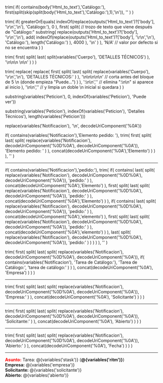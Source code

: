 trim(
    if(
        contains(body('Html_to_text'),'Catálogo:'),
        first(split(skip(split(body('Html_to_text'),'Catálogo:'),1),'\n')),
        ''
    )
)


trim(
  if(
    greaterOrEquals(
      indexOf(replace(outputs('Html_to_text')?['body'], '\r\n','\n'), 'Catálogo:'),
      0
    ),
    first(
      split(
        // trozo de texto que viene después de "Catálogo:"
        substring(
          replace(outputs('Html_to_text')?['body'], '\r\n','\n'),
          add(
            indexOf(replace(outputs('Html_to_text')?['body'], '\r\n','\n'), 'Catálogo:'),
            length('Catálogo:')
          ),
          4000
        ),
        '\n'
      )
    ),
    'N/A'   // valor por defecto si no se encuentra
  )
)

trim(
  first(
    split(
      last(
        split(variables('Cuerpo'), 'DETALLES TÉCNICOS')
      ),
      '\n\n\n \n\n'
    )
  )
)




trim(
  replace(
    replace(
      first(
        split(
          last(
            split(
              replace(variables('Cuerpo'), '\r\n','\n'),
              'DETALLES TÉCNICOS:'
            )
          ),
          '\n\n\n\n\n'           // corta antes del bloque de 5 \n (donde empieza "Puede...")
        )
      ),
      ':\n\n',''                  // elimina ":\n\n" si aparece al inicio
    ),
    '\n\n',''                     // y limpia un doble \n inicial si quedara
  )
)

substring(variables('Peticion'), 0, indexOf(variables('Peticion'), 'Puede ver'))

substring(variables('Peticion'), indexOf(variables('Peticion'), 'Detalles Técnicos'), length(variables('Peticion')))

replace(variables('Notificacion'), '\n', decodeUriComponent('%0A'))

if(
  contains(variables('Notificacion'),'Elemento pedido: '),
  trim(
    first(
      split(
        last(
          split(
            replace(variables('Notificacion'), decodeUriComponent('%0D%0A'), decodeUriComponent('%0A')),
            'Elemento pedido: '
          )
        ),
        concat(decodeUriComponent('%0A'),'Elemento')
      )
    )
  ),
  ''
)

---

if(
  contains(variables('Notificacion'),'pedido:'),
  trim(
    if(
      contains(
        last(
          split(
            replace(variables('Notificacion'), decodeUriComponent('%0D%0A'), decodeUriComponent('%0A')),
            'pedido:'
          )
        ),
        concat(decodeUriComponent('%0A'),'Elemento')
      ),
      first(
        split(
          last(
            split(
              replace(variables('Notificacion'), decodeUriComponent('%0D%0A'), decodeUriComponent('%0A')),
              'pedido:'
            )
          ),
          concat(decodeUriComponent('%0A'),'Elemento')
        )
      ),
      if(
        contains(
          last(
            split(
              replace(variables('Notificacion'), decodeUriComponent('%0D%0A'), decodeUriComponent('%0A')),
              'pedido:'
            )
          ),
          concat(decodeUriComponent('%0A'),'elemento')
        ),
        first(
          split(
            last(
              split(
                replace(variables('Notificacion'), decodeUriComponent('%0D%0A'), decodeUriComponent('%0A')),
                'pedido:'
              )
            ),
            concat(decodeUriComponent('%0A'),'elemento')
          )
        ),
        last(
          split(
            replace(variables('Notificacion'), decodeUriComponent('%0D%0A'), decodeUriComponent('%0A')),
            'pedido:'
          )
        )
      )
    )
  ),
  ''
)


trim(
  first(
    split(
      last(
        split(
          replace(variables('Notificacion'), decodeUriComponent('%0D%0A'), decodeUriComponent('%0A')),
          if(
            contains(variables('Notificacion'), 'Tarea de Catálogo:'),
            'Tarea de Catálogo:',
            'tarea de catálogo:'
          )
        )
      ),
      concat(decodeUriComponent('%0A'), 'Empresa')
    )
  )
)

---

trim(
  first(
    split(
      last(
        split(
          replace(variables('Notificacion'), decodeUriComponent('%0D%0A'), decodeUriComponent('%0A')),
          'Empresa:'
        )
      ),
      concat(decodeUriComponent('%0A'), 'Solicitante')
    )
  )
)

---

trim(
  first(
    split(
      last(
        split(
          replace(variables('Notificacion'), decodeUriComponent('%0D%0A'), decodeUriComponent('%0A')),
          'Solicitante:'
        )
      ),
      concat(decodeUriComponent('%0A'), 'Abierto')
    )
  )
)

---

trim(
  first(
    split(
      last(
        split(
          replace(variables('Notificacion'), decodeUriComponent('%0D%0A'), decodeUriComponent('%0A')),
          'Abierto:'
        )
      ),
      concat(decodeUriComponent('%0A'), 'Fecha')
    )
  )
)

---

<b><font color="red">Asunto:</font></b> Tarea: @{variables('stask')} (<b>@{variables('ritm')}</b>)<br>
<b>Empresa:</b> @{variables('empresa')}<br>
<b>Solicitante:</b> @{variables('solicitante')}<br>
<b>Abierto:</b> @{variables('abierto')}
